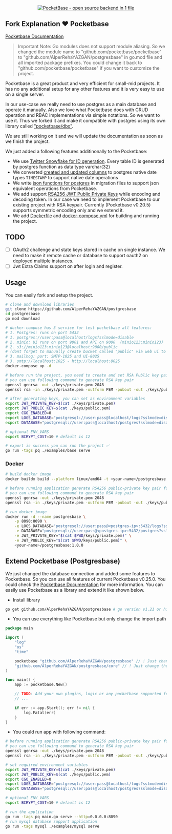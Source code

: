 <p align="center">
    <a href="https://pocketbase.io" target="_blank" rel="noopener">
        <img src="https://i.imgur.com/5qimnm5.png" alt="PocketBase - open source backend in 1 file" />
    </a>
</p>

## Fork Explanation ❤️ Pocketbase  
[Pocketbase Documentation](https://pocketbase.io/docs)  

> Important Note: Go modules does not support module aliasing. So we changed the module name to "github.com/pocketbase/pocketbase" to "github.com/AlperRehaYAZGAN/postgresbase" in go.mod file and all imported package prefixes. You could change it back to "github.com/pocketbase/pocketbase" if you want to customize the project.  


Pocketbase is a great product and very efficient for small-mid projects. It has no any additional setup for any other features and it is very easy to use on a single server.  

In our use-case we really need to use postgres as a main database and operate it manually. Also we love what Pocketbase does with CRUD operation and RBAC implementations via simple notations. So we want to use it. Thus we forked it and make it compatible with postgres using its own library called ["pocketbase/dbx"](https://github.com/pocketbase/dbx).  

We are still working on it and we will update the documentation as soon as we finish the project.  

We just added a following features additinonally to the Pocketbase:
- We use [Twitter Snowflake for ID generation](https://github.com/AlperRehaYAZGAN/postgresbase/blob/master/migrations/1640988000_init.go#L48). Every table ID is generated by postgres function as data type varchar(32)  
- We converted [created and updated columns](https://github.com/AlperRehaYAZGAN/postgresbase/blob/master/migrations/1640988000_init.go#L73-L74) to postgres native date types `TIMESTAMP` to support native date operations  
- We write [json functions for postgres](https://github.com/AlperRehaYAZGAN/postgresbase/blob/master/migrations/1640988000_init.go) in migration files to support json equivalent operations from Pocketbase.  
- We add support [RSA256 JWT Public Private Keys](https://github.com/AlperRehaYAZGAN/postgresbase/blob/master/tools/security/jwt.go) while encoding and decoding token. In our case we need to implement Pocketbase to our existing project with RSA keypair. Currently (Pocketbase v0.20.5) supports symmetric encoding only and we extend it.  
- We add [Dockerfile](./Dockerfile) and [docker-compose.yml](./docker-compose.yml) for building and running the project.  

## TODO  
  

- [ ] OAuth2 challenge and state keys stored in cache on single instance. We need to make it remote cache or database to support oauth2 on deployed multiple instances.  
- [ ] Jwt Extra Claims support on after login and register.  

## Usage  
You can easily fork and setup the project.  

```bash
# clone and download libraries
git clone https://github.com/AlperRehaYAZGAN/postgresbase
cd postgresbase
go mod download

# docker-compose has 3 service for test pocketbase all features:
# 1. Postgres: runs on port 5432
# 1. postgres://user:pass@localhost/logs?sslmode=disable
# 2. minio: UI runs on port 9001 and API on 9000  (minio123:minio123)
# 2. s3://minio123:minio123@localhost:9000/public
# (dont forget to manually create bucket called "public" via web ui to establish s3 connection from pocketbase)
# 3. mailhog: port: SMTP-1025 and UI-8025
# 3. smtp://localhost:1025 - http://localhost:8025
docker-compose up -d

# before run the project, you need to create and set RSA Public key pair for JWT before run the application.
# you can use following command to generate RSA key pair
openssl genrsa -out ./keys/private.pem 2048
openssl rsa -in ./keys/private.pem -outform PEM -pubout -out ./keys/public.pem

# after generating keys, you can set as environment variables
export JWT_PRIVATE_KEY=$(cat ./keys/private.pem)
export JWT_PUBLIC_KEY=$(cat ./keys/public.pem)
export CGO_ENABLED=0
export LOGS_DATABASE="postgresql://user:pass@localhost/logs?sslmode=disable"
export DATABASE="postgresql://user:pass@localhost/postgres?sslmode=disable"

# optional ENV_VARS
export BCRYPT_COST=10 # default is 12

# export is success you can run the project ✅
go run -tags pq ./examples/base serve  

```

### Docker

```bash
# build docker image
docker buildx build --platform linux/amd64 -t <your-name>/postgresbase:1.0.0 .  

# before running application generate RSA256 public-private key pair for jwt signing
# you can use following command to generate RSA key pair
openssl genrsa -out ./keys/private.pem 2048
openssl rsa -in ./keys/private.pem -outform PEM -pubout -out ./keys/public.pem

# run docker image
docker run -d --name postgresbase \
    -p 8090:8090 \
    -e LOGS_DATABASE="postgresql://user:pass@<postgres-ip>:5432/logs?sslmode=disable" \
    -e DATABASE="postgresql://user:pass@<postgres-ip>:5432/postgres?sslmode=disable" \
    -e JWT_PRIVATE_KEY="$(cat $PWD/keys/private.pem)" \
    -e JWT_PUBLIC_KEY="$(cat $PWD/keys/public.pem)" \
    <your-name>/postgresbase:1.0.0
```

## Extend Pocketbase (Postgresbase)  
We just changed the database connection and added some features to Pocketbase. So you can use all features of current Pocketbase v0.25.0. You could check the [Pocketbase Documentation](https://pocketbase.io/docs) for more information. You can easily use Pocketbase as a library and extend it like shown below.  

- Install library
```bash
go get github.com/AlperRehaYAZGAN/postgresbase # go version v1.21 or higher
```

- You can use everything like Pocketbase but only change the import path
```go
package main

import (
	"log"
	"os"
	"time"

	pocketbase "github.com/AlperRehaYAZGAN/postgresbase" // ! Just change the import path
	"github.com/AlperRehaYAZGAN/postgresbase/core" // ! Just change the import path
)

func main() {
	app := pocketbase.New()

	// TODO: Add your own plugins, logic or any pocketbase supported features
	// ...

	if err := app.Start(); err != nil {
		log.Fatal(err)
	}
}
```  

- You could run app with following command:
```bash
# before running application generate RSA256 public-private key pair for jwt signing
# you can use following command to generate RSA key pair
openssl genrsa -out ./keys/private.pem 2048
openssl rsa -in ./keys/private.pem -outform PEM -pubout -out ./keys/public.pem

# set required environment variables
export JWT_PRIVATE_KEY=$(cat ./keys/private.pem)
export JWT_PUBLIC_KEY=$(cat ./keys/public.pem)
export CGO_ENABLED=0
export LOGS_DATABASE="postgresql://user:pass@localhost/logs?sslmode=disable"
export DATABASE="postgresql://user:pass@localhost/postgres?sslmode=disable"

# optional ENV_VARS
export BCRYPT_COST=10 # default is 12

# run the application
go run -tags pq main.go serve --http=0.0.0.0:8090
# run mysql database support application
go run -tags mysql ./examples/mysql serve
```